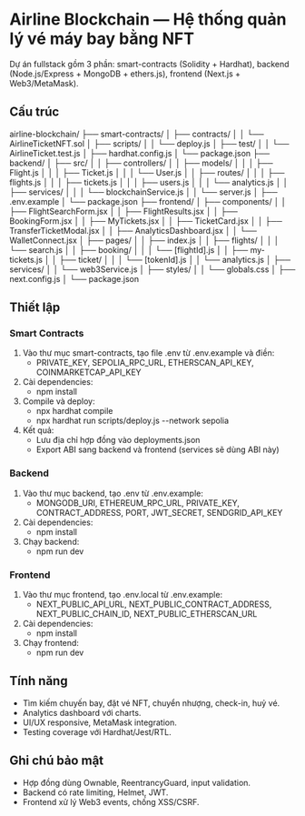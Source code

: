 # Airline Blockchain — Hệ thống quản lý vé máy bay bằng NFT

Dự án fullstack gồm 3 phần: smart-contracts (Solidity + Hardhat), backend (Node.js/Express + MongoDB + ethers.js), frontend (Next.js + Web3/MetaMask).

## Cấu trúc

airline-blockchain/
├── smart-contracts/
│   ├── contracts/
│   │   └── AirlineTicketNFT.sol
│   ├── scripts/
│   │   └── deploy.js
│   ├── test/
│   │   └── AirlineTicket.test.js
│   ├── hardhat.config.js
│   └── package.json
├── backend/
│   ├── src/
│   │   ├── controllers/
│   │   ├── models/
│   │   │   ├── Flight.js
│   │   │   ├── Ticket.js
│   │   │   └── User.js
│   │   ├── routes/
│   │   │   ├── flights.js
│   │   │   ├── tickets.js
│   │   │   ├── users.js
│   │   │   └── analytics.js
│   │   ├── services/
│   │   │   └── blockchainService.js
│   │   └── server.js
│   ├── .env.example
│   └── package.json
├── frontend/
│   ├── components/
│   │   ├── FlightSearchForm.jsx
│   │   ├── FlightResults.jsx
│   │   ├── BookingForm.jsx
│   │   ├── MyTickets.jsx
│   │   ├── TicketCard.jsx
│   │   ├── TransferTicketModal.jsx
│   │   ├── AnalyticsDashboard.jsx
│   │   └── WalletConnect.jsx
│   ├── pages/
│   │   ├── index.js
│   │   ├── flights/
│   │   │   └── search.js
│   │   ├── booking/
│   │   │   └── [flightId].js
│   │   ├── my-tickets.js
│   │   ├── ticket/
│   │   │   └── [tokenId].js
│   │   └── analytics.js
│   ├── services/
│   │   └── web3Service.js
│   ├── styles/
│   │   └── globals.css
│   ├── next.config.js
│   └── package.json

## Thiết lập

### Smart Contracts
1) Vào thư mục smart-contracts, tạo file .env từ .env.example và điền:
   - PRIVATE_KEY, SEPOLIA_RPC_URL, ETHERSCAN_API_KEY, COINMARKETCAP_API_KEY
2) Cài dependencies:
   - npm install
3) Compile và deploy:
   - npx hardhat compile
   - npx hardhat run scripts/deploy.js --network sepolia
4) Kết quả:
   - Lưu địa chỉ hợp đồng vào deployments.json
   - Export ABI sang backend và frontend (services sẽ dùng ABI này)

### Backend
1) Vào thư mục backend, tạo .env từ .env.example:
   - MONGODB_URI, ETHEREUM_RPC_URL, PRIVATE_KEY, CONTRACT_ADDRESS, PORT, JWT_SECRET, SENDGRID_API_KEY
2) Cài dependencies:
   - npm install
3) Chạy backend:
   - npm run dev

### Frontend
1) Vào thư mục frontend, tạo .env.local từ .env.example:
   - NEXT_PUBLIC_API_URL, NEXT_PUBLIC_CONTRACT_ADDRESS, NEXT_PUBLIC_CHAIN_ID, NEXT_PUBLIC_ETHERSCAN_URL
2) Cài dependencies:
   - npm install
3) Chạy frontend:
   - npm run dev

## Tính năng
- Tìm kiếm chuyến bay, đặt vé NFT, chuyển nhượng, check-in, huỷ vé.
- Analytics dashboard với charts.
- UI/UX responsive, MetaMask integration.
- Testing coverage với Hardhat/Jest/RTL.

## Ghi chú bảo mật
- Hợp đồng dùng Ownable, ReentrancyGuard, input validation.
- Backend có rate limiting, Helmet, JWT.
- Frontend xử lý Web3 events, chống XSS/CSRF.
